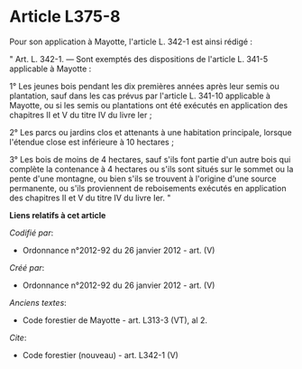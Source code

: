 # Article L375-8

Pour son application à Mayotte, l'article L. 342-1 est ainsi rédigé :

" Art. L. 342-1. ― Sont exemptés des dispositions de l'article L. 341-5 applicable à Mayotte :

1° Les jeunes bois pendant les dix premières années après leur semis ou plantation, sauf dans les cas prévus par l'article L.
341-10 applicable à Mayotte, ou si les semis ou plantations ont été exécutés en application des chapitres II et V du titre IV
du livre Ier ;

2° Les parcs ou jardins clos et attenants à une habitation principale, lorsque l'étendue close est inférieure à 10 hectares ;

3° Les bois de moins de 4 hectares, sauf s'ils font partie d'un autre bois qui complète la contenance à 4 hectares ou s'ils
sont situés sur le sommet ou la pente d'une montagne, ou bien s'ils se trouvent à l'origine d'une source permanente, ou s'ils
proviennent de reboisements exécutés en application des chapitres II et V du titre IV du livre Ier. "

**Liens relatifs à cet article**

_Codifié par_:

  - Ordonnance n°2012-92 du 26 janvier 2012 - art. (V)

_Créé par_:

  - Ordonnance n°2012-92 du 26 janvier 2012 - art. (V)

_Anciens textes_:

  - Code forestier de Mayotte - art. L313-3 (VT), al 2.

_Cite_:

  - Code forestier (nouveau) - art. L342-1 (V)
